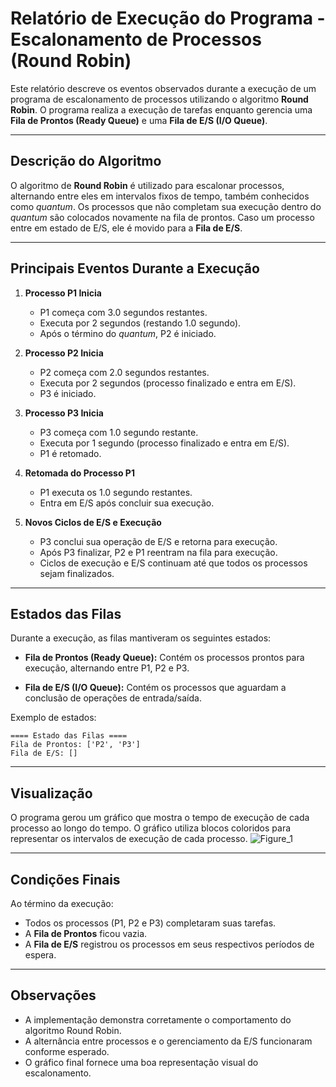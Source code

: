 # Relatório de Execução do Programa - Escalonamento de Processos (Round Robin)

Este relatório descreve os eventos observados durante a execução de um programa de escalonamento de processos utilizando o algoritmo **Round Robin**. O programa realiza a execução de tarefas enquanto gerencia uma **Fila de Prontos (Ready Queue)** e uma **Fila de E/S (I/O Queue)**.

---

## **Descrição do Algoritmo**
O algoritmo de **Round Robin** é utilizado para escalonar processos, alternando entre eles em intervalos fixos de tempo, também conhecidos como *quantum*. Os processos que não completam sua execução dentro do *quantum* são colocados novamente na fila de prontos. Caso um processo entre em estado de E/S, ele é movido para a **Fila de E/S**.

---

## **Principais Eventos Durante a Execução**

1. **Processo P1 Inicia**
   - P1 começa com 3.0 segundos restantes.
   - Executa por 2 segundos (restando 1.0 segundo).
   - Após o término do *quantum*, P2 é iniciado.

2. **Processo P2 Inicia**
   - P2 começa com 2.0 segundos restantes.
   - Executa por 2 segundos (processo finalizado e entra em E/S).
   - P3 é iniciado.

3. **Processo P3 Inicia**
   - P3 começa com 1.0 segundo restante.
   - Executa por 1 segundo (processo finalizado e entra em E/S).
   - P1 é retomado.

4. **Retomada do Processo P1**
   - P1 executa os 1.0 segundo restantes.
   - Entra em E/S após concluir sua execução.

5. **Novos Ciclos de E/S e Execução**
   - P3 conclui sua operação de E/S e retorna para execução.
   - Após P3 finalizar, P2 e P1 reentram na fila para execução.
   - Ciclos de execução e E/S continuam até que todos os processos sejam finalizados.

---

## **Estados das Filas**
Durante a execução, as filas mantiveram os seguintes estados:

- **Fila de Prontos (Ready Queue):**
  Contém os processos prontos para execução, alternando entre P1, P2 e P3.
  
- **Fila de E/S (I/O Queue):**
  Contém os processos que aguardam a conclusão de operações de entrada/saída.

Exemplo de estados:
```plaintext
==== Estado das Filas ====
Fila de Prontos: ['P2', 'P3']
Fila de E/S: []
```

---

## **Visualização**
O programa gerou um gráfico que mostra o tempo de execução de cada processo ao longo do tempo. O gráfico utiliza blocos coloridos para representar os intervalos de execução de cada processo.
![Figure_1](https://github.com/user-attachments/assets/e600b9da-2e49-4c91-af7b-f8000b2fb22e)


---

## **Condições Finais**
Ao término da execução:
- Todos os processos (P1, P2 e P3) completaram suas tarefas.
- A **Fila de Prontos** ficou vazia.
- A **Fila de E/S** registrou os processos em seus respectivos períodos de espera.

---

## **Observações**
- A implementação demonstra corretamente o comportamento do algoritmo Round Robin.
- A alternância entre processos e o gerenciamento da E/S funcionaram conforme esperado.
- O gráfico final fornece uma boa representação visual do escalonamento.

